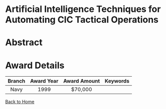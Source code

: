 
Artificial Intelligence Techniques for Automating CIC Tactical Operations
=========================================================================

# Abstract


  

# Award Details

|Branch|Award Year|Award Amount|Keywords|
| :---: | :---: | :---: | :---: |
|Navy|1999|$70,000||
  
  


[Back to Home](https://github.com/chrischow/dod_sbir_awards/JH/#2243)